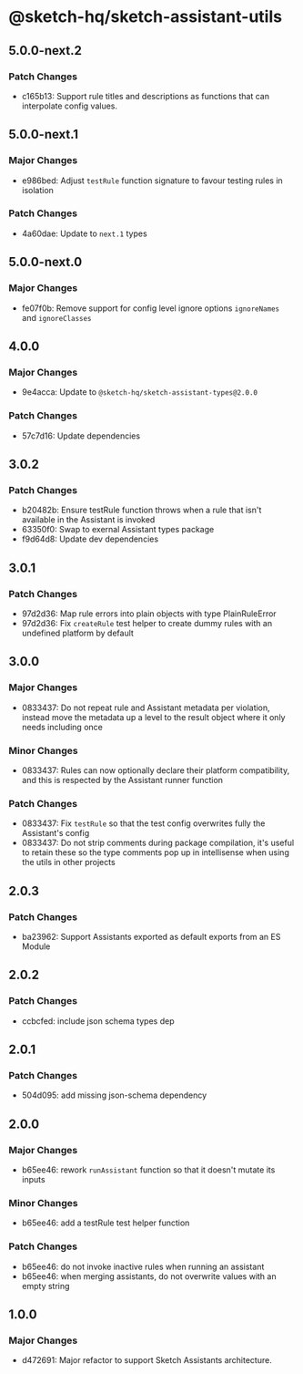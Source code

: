 # @sketch-hq/sketch-assistant-utils

## 5.0.0-next.2

### Patch Changes

- c165b13: Support rule titles and descriptions as functions that can interpolate config values.

## 5.0.0-next.1

### Major Changes

- e986bed: Adjust `testRule` function signature to favour testing rules in isolation

### Patch Changes

- 4a60dae: Update to `next.1` types

## 5.0.0-next.0

### Major Changes

- fe07f0b: Remove support for config level ignore options `ignoreNames` and `ignoreClasses`

## 4.0.0

### Major Changes

- 9e4acca: Update to `@sketch-hq/sketch-assistant-types@2.0.0`

### Patch Changes

- 57c7d16: Update dependencies

## 3.0.2

### Patch Changes

- b20482b: Ensure testRule function throws when a rule that isn't available in the Assistant is
  invoked
- 63350f0: Swap to exernal Assistant types package
- f9d64d8: Update dev dependencies

## 3.0.1

### Patch Changes

- 97d2d36: Map rule errors into plain objects with type PlainRuleError
- 97d2d36: Fix `createRule` test helper to create dummy rules with an undefined platform by default

## 3.0.0

### Major Changes

- 0833437: Do not repeat rule and Assistant metadata per violation, instead move the metadata up a
  level to the result object where it only needs including once

### Minor Changes

- 0833437: Rules can now optionally declare their platform compatibility, and this is respected by
  the Assistant runner function

### Patch Changes

- 0833437: Fix `testRule` so that the test config overwrites fully the Assistant's config
- 0833437: Do not strip comments during package compilation, it's useful to retain these so the type
  comments pop up in intellisense when using the utils in other projects

## 2.0.3

### Patch Changes

- ba23962: Support Assistants exported as default exports from an ES Module

## 2.0.2

### Patch Changes

- ccbcfed: include json schema types dep

## 2.0.1

### Patch Changes

- 504d095: add missing json-schema dependency

## 2.0.0

### Major Changes

- b65ee46: rework `runAssistant` function so that it doesn't mutate its inputs

### Minor Changes

- b65ee46: add a testRule test helper function

### Patch Changes

- b65ee46: do not invoke inactive rules when running an assistant
- b65ee46: when merging assistants, do not overwrite values with an empty string

## 1.0.0

### Major Changes

- d472691: Major refactor to support Sketch Assistants architecture.
